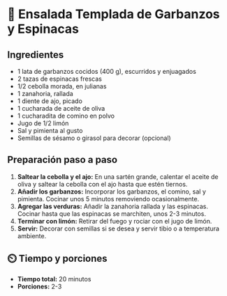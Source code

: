 # 🥗 Ensalada Templada de Garbanzos y Espinacas

## Ingredientes

- 1 lata de garbanzos cocidos (400 g), escurridos y enjuagados  
- 2 tazas de espinacas frescas  
- 1/2 cebolla morada, en julianas  
- 1 zanahoria, rallada  
- 1 diente de ajo, picado  
- 1 cucharada de aceite de oliva  
- 1 cucharadita de comino en polvo  
- Jugo de 1/2 limón  
- Sal y pimienta al gusto  
- Semillas de sésamo o girasol para decorar (opcional)

## Preparación paso a paso

1. **Saltear la cebolla y el ajo:** En una sartén grande, calentar el aceite de oliva y saltear la cebolla con el ajo hasta que estén tiernos.
2. **Añadir los garbanzos:** Incorporar los garbanzos, el comino, sal y pimienta. Cocinar unos 5 minutos removiendo ocasionalmente.
3. **Agregar las verduras:** Añadir la zanahoria rallada y las espinacas. Cocinar hasta que las espinacas se marchiten, unos 2-3 minutos.
4. **Terminar con limón:** Retirar del fuego y rociar con el jugo de limón.
5. **Servir:** Decorar con semillas si se desea y servir tibio o a temperatura ambiente.

## ⏲️ Tiempo y porciones

- **Tiempo total:** 20 minutos  
- **Porciones:** 2-3